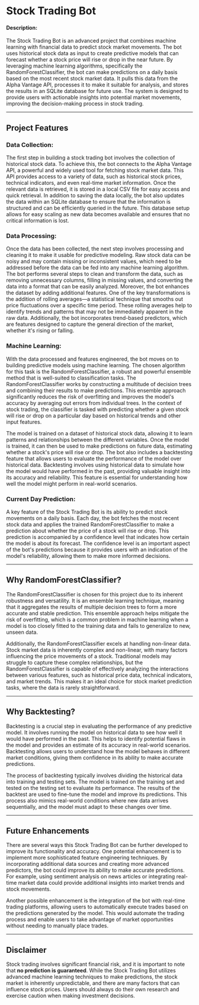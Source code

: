 # Stock Trading Bot


#### Description:
The Stock Trading Bot is an advanced project that combines machine learning with financial data to predict stock market movements. The bot uses historical stock data as input to create predictive models that can forecast whether a stock price will rise or drop in the near future. By leveraging machine learning algorithms, specifically the RandomForestClassifier, the bot can make predictions on a daily basis based on the most recent stock market data. It pulls this data from the Alpha Vantage API, processes it to make it suitable for analysis, and stores the results in an SQLite database for future use. The system is designed to provide users with actionable insights into potential market movements, improving the decision-making process in stock trading.

---

## Project Features

### Data Collection:
The first step in building a stock trading bot involves the collection of historical stock data. To achieve this, the bot connects to the Alpha Vantage API, a powerful and widely used tool for fetching stock market data. This API provides access to a variety of data, such as historical stock prices, technical indicators, and even real-time market information. Once the relevant data is retrieved, it is stored in a local CSV file for easy access and quick retrieval. In addition to saving the data locally, the bot also updates the data within an SQLite database to ensure that the information is structured and can be efficiently queried in the future. This database setup allows for easy scaling as new data becomes available and ensures that no critical information is lost.

### Data Processing:
Once the data has been collected, the next step involves processing and cleaning it to make it usable for predictive modeling. Raw stock data can be noisy and may contain missing or inconsistent values, which need to be addressed before the data can be fed into any machine learning algorithm. The bot performs several steps to clean and transform the data, such as removing unnecessary columns, filling in missing values, and converting the data into a format that can be easily analyzed. Moreover, the bot enhances the dataset by adding additional features. One of the key transformations is the addition of rolling averages—a statistical technique that smooths out price fluctuations over a specific time period. These rolling averages help to identify trends and patterns that may not be immediately apparent in the raw data. Additionally, the bot incorporates trend-based predictors, which are features designed to capture the general direction of the market, whether it's rising or falling.

### Machine Learning:
With the data processed and features engineered, the bot moves on to building predictive models using machine learning. The chosen algorithm for this task is the RandomForestClassifier, a robust and powerful ensemble method that is well-suited to classification tasks. The RandomForestClassifier works by constructing a multitude of decision trees and combining their results to make predictions. This ensemble approach significantly reduces the risk of overfitting and improves the model's accuracy by averaging out errors from individual trees. In the context of stock trading, the classifier is tasked with predicting whether a given stock will rise or drop on a particular day based on historical trends and other input features.

The model is trained on a dataset of historical stock data, allowing it to learn patterns and relationships between the different variables. Once the model is trained, it can then be used to make predictions on future data, estimating whether a stock's price will rise or drop. The bot also includes a backtesting feature that allows users to evaluate the performance of the model over historical data. Backtesting involves using historical data to simulate how the model would have performed in the past, providing valuable insight into its accuracy and reliability. This feature is essential for understanding how well the model might perform in real-world scenarios.

### Current Day Prediction:
A key feature of the Stock Trading Bot is its ability to predict stock movements on a daily basis. Each day, the bot fetches the most recent stock data and applies the trained RandomForestClassifier to make a prediction about whether the price of a stock will rise or drop. This prediction is accompanied by a confidence level that indicates how certain the model is about its forecast. The confidence level is an important aspect of the bot's predictions because it provides users with an indication of the model's reliability, allowing them to make more informed decisions.

---

## Why RandomForestClassifier?
The RandomForestClassifier is chosen for this project due to its inherent robustness and versatility. It is an ensemble learning technique, meaning that it aggregates the results of multiple decision trees to form a more accurate and stable prediction. This ensemble approach helps mitigate the risk of overfitting, which is a common problem in machine learning when a model is too closely fitted to the training data and fails to generalize to new, unseen data.

Additionally, the RandomForestClassifier excels at handling non-linear data. Stock market data is inherently complex and non-linear, with many factors influencing the price movements of a stock. Traditional models may struggle to capture these complex relationships, but the RandomForestClassifier is capable of effectively analyzing the interactions between various features, such as historical price data, technical indicators, and market trends. This makes it an ideal choice for stock market prediction tasks, where the data is rarely straightforward.

---

## Why Backtesting?
Backtesting is a crucial step in evaluating the performance of any predictive model. It involves running the model on historical data to see how well it would have performed in the past. This helps to identify potential flaws in the model and provides an estimate of its accuracy in real-world scenarios. Backtesting allows users to understand how the model behaves in different market conditions, giving them confidence in its ability to make accurate predictions.

The process of backtesting typically involves dividing the historical data into training and testing sets. The model is trained on the training set and tested on the testing set to evaluate its performance. The results of the backtest are used to fine-tune the model and improve its predictions. This process also mimics real-world conditions where new data arrives sequentially, and the model must adapt to these changes over time.

---

## Future Enhancements
There are several ways this Stock Trading Bot can be further developed to improve its functionality and accuracy. One potential enhancement is to implement more sophisticated feature engineering techniques. By incorporating additional data sources and creating more advanced predictors, the bot could improve its ability to make accurate predictions. For example, using sentiment analysis on news articles or integrating real-time market data could provide additional insights into market trends and stock movements.

Another possible enhancement is the integration of the bot with real-time trading platforms, allowing users to automatically execute trades based on the predictions generated by the model. This would automate the trading process and enable users to take advantage of market opportunities without needing to manually place trades.

---

## Disclaimer
Stock trading involves significant financial risk, and it is important to note that **no prediction is guaranteed**. While the Stock Trading Bot utilizes advanced machine learning techniques to make predictions, the stock market is inherently unpredictable, and there are many factors that can influence stock prices. Users should always do their own research and exercise caution when making investment decisions.
